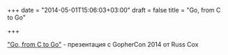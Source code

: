 +++
date = "2014-05-01T15:06:03+03:00"
draft = false
title = "Go, from C to Go"

+++

<p><a href="http://talks.golang.org/2014/c2go.slide#1">&quot;Go,&nbsp;from C to Go&quot;</a> - презентация с GopherCon 2014 от Russ Cox</p>

